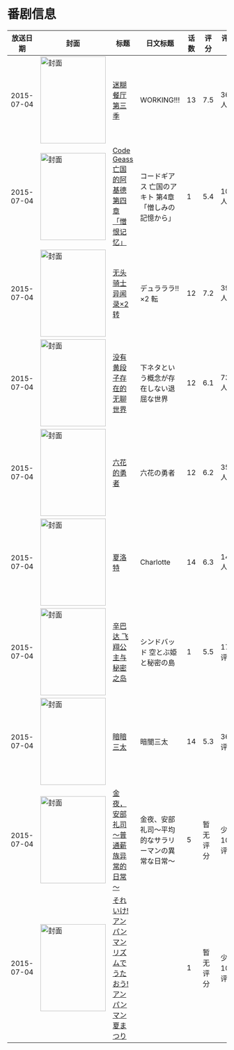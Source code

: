 # 番剧信息

|放送日期|封面|标题|日文标题|话数|评分|评分人数|
|---|---|---|---|---|---|---|
|2015-07-04|<img src="//lain.bgm.tv/pic/cover/c/59/dc/110648_52R1q.jpg" alt="封面" style="width:150px;height:200px;object-fit:cover;">|[迷糊餐厅 第三季](https://bangumi.tv/subject/110648)|WORKING!!!|13|7.5|3649人评分|
|2015-07-04|<img src="//lain.bgm.tv/pic/cover/c/27/f0/113887_vbzIL.jpg" alt="封面" style="width:150px;height:200px;object-fit:cover;">|[Code Geass 亡国的阿基德 第四章「憎恨记忆」](https://bangumi.tv/subject/113887)|コードギアス 亡国のアキト 第4章「憎しみの記憶から」|1|5.4|1070人评分|
|2015-07-04|<img src="//lain.bgm.tv/pic/cover/c/53/ef/114967_U49lI.jpg" alt="封面" style="width:150px;height:200px;object-fit:cover;">|[无头骑士异闻录×2 转](https://bangumi.tv/subject/114967)|デュラララ!!×2 転|12|7.2|3901人评分|
|2015-07-04|<img src="//lain.bgm.tv/pic/cover/c/13/84/115780_TDTJi.jpg" alt="封面" style="width:150px;height:200px;object-fit:cover;">|[没有黄段子存在的无聊世界](https://bangumi.tv/subject/115780)|下ネタという概念が存在しない退屈な世界|12|6.1|7329人评分|
|2015-07-04|<img src="//lain.bgm.tv/pic/cover/c/72/41/118067_1O0l2.jpg" alt="封面" style="width:150px;height:200px;object-fit:cover;">|[六花的勇者](https://bangumi.tv/subject/118067)|六花の勇者|12|6.2|3519人评分|
|2015-07-04|<img src="//lain.bgm.tv/pic/cover/c/9b/d6/120925_Zp040.jpg" alt="封面" style="width:150px;height:200px;object-fit:cover;">|[夏洛特](https://bangumi.tv/subject/120925)|Charlotte|14|6.3|14740人评分|
|2015-07-04|<img src="//lain.bgm.tv/pic/cover/c/89/6a/123270_fJZ9b.jpg" alt="封面" style="width:150px;height:200px;object-fit:cover;">|[辛巴达 飞翔公主与秘密之岛](https://bangumi.tv/subject/123270)|シンドバッド 空とぶ姫と秘密の島|1|5.5|17人评分|
|2015-07-04|<img src="//lain.bgm.tv/pic/cover/c/d1/ea/137576_Pu9u1.jpg" alt="封面" style="width:150px;height:200px;object-fit:cover;">|[暗暗三太](https://bangumi.tv/subject/137576)|暗闇三太|14|5.3|36人评分|
|2015-07-04|<img src="//lain.bgm.tv/pic/cover/c/a0/48/238436_5njr2.jpg" alt="封面" style="width:150px;height:200px;object-fit:cover;">|[金夜，安部礼司～普通薪族异常的日常～](https://bangumi.tv/subject/238436)|金夜、安部礼司～平均的なサラリーマンの異常な日常～|5|暂无评分|少于10人评分|
|2015-07-04|<img src="//lain.bgm.tv/pic/cover/c/79/5e/480675_Q38Un.jpg" alt="封面" style="width:150px;height:200px;object-fit:cover;">|[それいけ!アンパンマン リズムでうたおう! アンパンマン夏まつり](https://bangumi.tv/subject/480675)||1|暂无评分|少于10人评分|
